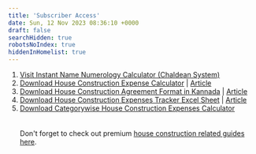 ```yaml
---
title: 'Subscriber Access'
date: Sun, 12 Nov 2023 08:36:10 +0000
draft: false
searchHidden: true
robotsNoIndex: true 
hiddenInHomelist: true
---
```


1.  [Visit Instant Name Numerology Calculator (Chaldean System)](https://houseconstructionguide.com/instant-name-numerology-calculator.html)
2.  [Download House Construction Expense Calculator](https://app.groove.cm/groovemember/download/joogx21acfd82427a4346408b90c05f935f01) | [Article](https://houseconstructionguide.com/house-construction-expense-calculator/)
3.  [Download House Construction Agreement Format in Kannada](https://docs.google.com/document/d/1QICaNFivZEffbSuiGgP1p9xaNW0-8bWXW1NkZQnu4WE/export?format=pdf) | [Article](https://houseconstructionguide.com/house-construction-agreement-format-in-kannada/)
4.  [Download House Construction Expenses Tracker Excel Sheet](https://app.groove.cm/groovemember/download/otcan4efddd2515912320c538b45124eadbe5) | [Article](https://houseconstructionguide.com/house-construction-expenses-excel-sheet/)
5. [Download Categorywise House Construction Expenses Calculator](https://docs.google.com/document/d/1NMbRWBFjxXVgR66k73nnl8clMVz50E17_l8zMfe5B8E/export?format=pdf)  
\
\
Don't forget to check out premium [house construction related guides here](https://houseconstructionguide.com/products/).